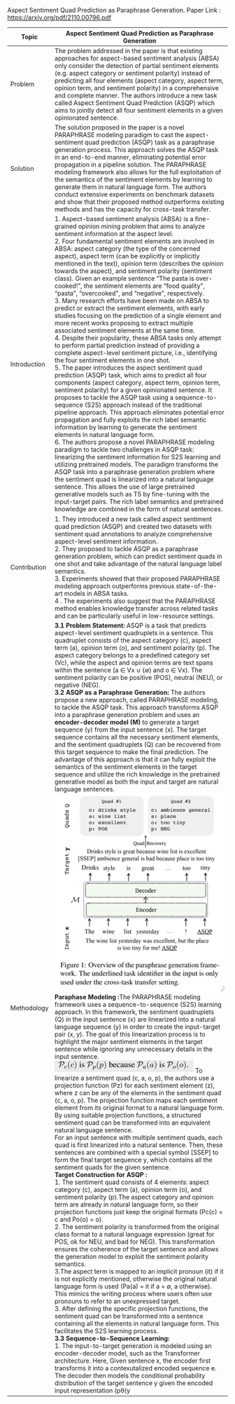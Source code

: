 Aspect Sentiment Quad Prediction as Paraphrase Generation.
Paper Link : https://arxiv.org/pdf/2110.00796.pdf

| Topic | Aspect Sentiment Quad Prediction as Paraphrase Generation |
| ---------------| --------------------------- |
| Problem | The problem addressed in the paper is that existing approaches for aspect-based sentiment analysis (ABSA) only consider the detection of partial sentiment elements (e.g. aspect category or sentiment polarity)  instead of predicting all four elements (aspect category, aspect term, opinion term, and sentiment polarity) in a comprehensive and complete manner. The authors introduce a new task called Aspect Sentiment Quad Prediction (ASQP) which aims to jointly detect all four sentiment elements in a given opinionated sentence. |
| Solution | The solution proposed in the paper is a novel PARAPHRASE modeling paradigm to cast the aspect-sentiment quad prediction (ASQP) task as a paraphrase generation process. This approach solves the ASQP task in an end-to-end manner, eliminating potential error propagation in a pipeline solution. The PARAPHRASE modeling framework also allows for the full exploitation of the semantics of the sentiment elements by learning to generate them in natural language form. The authors conduct extensive experiments on benchmark datasets and show that their proposed method outperforms existing methods and has the capacity for cross-task transfer. |
| Introduction | 1. Aspect-based sentiment analysis (ABSA) is a fine-grained opinion mining problem that aims to analyze sentiment information at the aspect level. <br /> 2. Four fundamental sentiment elements are involved in ABSA: aspect category (the type of the concerned aspect), aspect term (can be explicitly or implicitly mentioned in the text), opinion term (describes the opinion towards the aspect), and sentiment polarity (sentiment class). Given an example sentence “The pasta is over-cooked!”, the sentiment elements are “food quality”, “pasta”, “overcooked”, and “negative”, respectively. <br /> 3. Many research efforts have been made on ABSA to predict or extract the sentiment elements, with early studies focusing on the prediction of a single element and more recent works proposing to extract multiple associated sentiment elements at the same time. <br /> 4. Despite their popularity, these ABSA tasks only attempt to perform partial prediction instead of providing a complete aspect-level sentiment picture, i.e., identifying the four sentiment elements in one shot. <br /> 5. The paper introduces the aspect sentiment quad prediction (ASQP) task, which aims to predict all four components (aspect category, aspect term, opinion term, sentiment polarity) for a given opinionated sentence. It proposes to tackle the ASQP task using a sequence-to-sequence (S2S) approach instead of the traditional pipeline approach. This approach eliminates potential error propagation and fully exploits the rich label semantic information by learning to generate the sentiment elements in natural language form. <br /> 6. The authors propose a novel PARAPHRASE modeling paradigm to tackle two challenges in ASQP task: linearizing the sentiment information for S2S learning and utilizing pretrained models. The paradigm transforms the ASQP task into a paraphrase generation problem where the sentiment quad is linearized into a natural language sentence. This allows the use of large pretrained generative models such as T5 by fine-tuning with the input-target pairs. The rich label semantics and pretrained knowledge are combined in the form of natural sentences. |
| Contribution | 1. They introduced a new task called aspect sentiment quad prediction (ASQP) and created two datasets with sentiment quad annotations to analyze comprehensive aspect-level sentiment information. <br /> 2.  They proposed to tackle ASQP as a paraphrase generation problem, which can predict sentiment quads in one shot and take advantage of the natural language label semantics. <br /> 3. Experiments showed that their proposed PARAPHRASE modeling approach outperforms previous state-of-the-art models in ABSA tasks. <br /> 4 . The experiments also suggest that the PARAPHRASE method enables knowledge transfer across related tasks and can be particularly useful in low-resource settings. |
| Methodology |<strong>3.1 Problem Statement:</strong> ASQP is a task that predicts aspect-level sentiment quadruplets in a sentence. This quadruplet consists of the aspect category (c), aspect term (a), opinion term (o), and sentiment polarity (p). The aspect category belongs to a predefined category set (Vc), while the aspect and opinion terms are text spans within the sentence (a ∈ Vx ∪ {∅} and o ∈ Vx). The sentiment polarity can be positive (POS), neutral (NEU), or negative (NEG). <br /><strong>3.2 ASQP as a Paraphrase Generation:</strong> The authors propose a new approach, called PARAPHRASE modeling, to tackle the ASQP task. This approach transforms ASQP into a paraphrase generation problem and uses an <strong>encoder-decoder model (M)</strong> to generate a target sequence (y) from the input sentence (x). The target sequence contains all the necessary sentiment elements, and the sentiment quadruplets (Q) can be recovered from this target sequence to make the final prediction. The advantage of this approach is that it can fully exploit the semantics of the sentiment elements in the target sequence and utilize the rich knowledge in the pretrained generative model as both the input and target are natural language sentences. <br />![alt text](https://github.com/ayushkoirala/Master-Thesis-Paper-Reading/blob/main/image/image-4.png) <br /> <strong> Paraphase Modeling :</strong>The PARAPHRASE modeling framework uses a sequence-to-sequence (S2S) learning approach. In this framework, the sentiment quadruplets (Q) in the input sentence (x) are linearized into a natural language sequence (y) in order to create the input-target pair (x, y). The goal of this linearization process is to highlight the major sentiment elements in the target sentence while ignoring any unnecessary details in the input sentence.  <br /> ![alt text](https://github.com/ayushkoirala/Master-Thesis-Paper-Reading/blob/main/image/image-5.png) To linearize a sentiment quad (c, a, o, p), the authors use a projection function (Pz) for each sentiment element (z), where z can be any of the elements in the sentiment quad (c, a, o, p). The projection function maps each sentiment element from its original format to a natural language form. By using suitable projection functions, a structured sentiment quad can be transformed into an equivalent natural language sentence. <br />For an input sentence with multiple sentiment quads, each quad is first linearized into a natural sentence. Then, these sentences are combined with a special symbol [SSEP] to form the final target sequence y, which contains all the sentiment quads for the given sentence. <br /> <strong>Target Construction for ASQP :</strong> <br/>1. The sentiment quad consists of 4 elements: aspect category (c), aspect term (a), opinion term (o), and sentiment polarity (p).The aspect category and opinion term are already in natural language form, so their projection functions just keep the original formats (Pc(c) = c and Po(o) = o).<br />2. The sentiment polarity is transformed from the original class format to a natural language expression (great for POS, ok for NEU, and bad for NEG). This transformation ensures the coherence of the target sentence and allows the generation model to exploit the sentiment polarity semantics.<br />3.The aspect term is mapped to an implicit pronoun (it) if it is not explicitly mentioned, otherwise the original natural language form is used (Pa(a) = it if a = ∅, a otherwise). This mimics the writing process where users often use pronouns to refer to an unexpressed target.<br />3. After defining the specific projection functions, the sentiment quad can be transformed into a sentence containing all the elements in natural language form. This facilitates the S2S learning process.<br /> <strong>3.3 Sequence-to-Sequence Learning: </strong> <br />1.  The input-to-target generation is modeled using an encoder-decoder model, such as the Transformer architecture. Here, Given sentence x, the encoder first transforms it into a contexutalized encoded sequence e. The decoder then models the conditional probability distribution of the target sentence y given the encoded input representation (pθ(y|e)).<br /> 2. At each time step, the decoder output (yi) is computed based on both the encoded input (e) and previous outputs (y < i).<br />3. The decoder uses a softmax function to compute the probability distribution for the next token, mapping the prediction (yi) to a logit vector and computing the probability distribution over the whole vocabulary set.|
